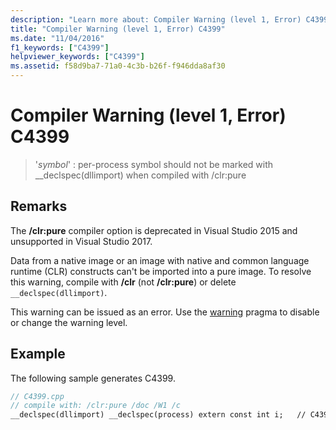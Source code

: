```yaml
---
description: "Learn more about: Compiler Warning (level 1, Error) C4399"
title: "Compiler Warning (level 1, Error) C4399"
ms.date: "11/04/2016"
f1_keywords: ["C4399"]
helpviewer_keywords: ["C4399"]
ms.assetid: f58d9ba7-71a0-4c3b-b26f-f946dda8af30
---
```

# Compiler Warning (level 1, Error) C4399

> '*symbol*' : per-process symbol should not be marked with __declspec(dllimport) when compiled with /clr:pure

## Remarks

The **/clr:pure** compiler option is deprecated in Visual Studio 2015 and unsupported in Visual Studio 2017.

Data from a native image or an image with native and common language runtime (CLR) constructs can't be imported into a pure image. To resolve this warning, compile with **/clr** (not **/clr:pure**) or delete `__declspec(dllimport)`.

This warning can be issued as an error. Use the [warning](../../preprocessor/warning.md) pragma to disable or change the warning level.

## Example

The following sample generates C4399.

```cpp
// C4399.cpp
// compile with: /clr:pure /doc /W1 /c
__declspec(dllimport) __declspec(process) extern const int i;   // C4399
```
